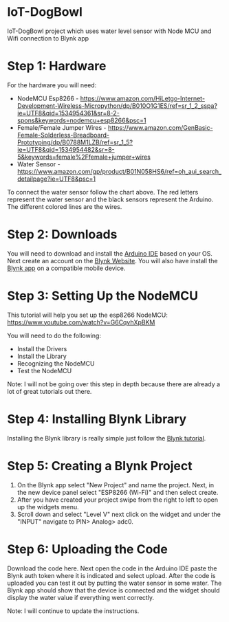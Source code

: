 # IoT-DogBowl
IoT-DogBowl project which uses water level sensor with Node MCU and Wifi connection to Blynk app


# Step 1: Hardware
For the hardware you will need:

  *  NodeMCU Esp8266 - https://www.amazon.com/HiLetgo-Internet-Development-Wireless-Micropython/dp/B010O1G1ES/ref=sr_1_2_sspa?ie=UTF8&qid=1534954361&sr=8-2-spons&keywords=nodemcu+esp8266&psc=1
  *  Female/Female Jumper Wires - https://www.amazon.com/GenBasic-Female-Solderless-Breadboard-Prototyping/dp/B0788M1LZB/ref=sr_1_5?ie=UTF8&qid=1534954482&sr=8-5&keywords=female%2Ffemale+jumper+wires
  * Water Sensor - https://www.amazon.com/gp/product/B01N058HS6/ref=oh_aui_search_detailpage?ie=UTF8&psc=1

To connect the water sensor follow the chart above. The red letters represent the water sensor and the black sensors represent the Arduino. The different colored lines are the wires.





# Step 2: Downloads
You will need to download and install the [Arduino IDE](https://www.arduino.cc/en/Main/Software) based on your OS. Next create an account on the [Blynk Website](https://www.blynk.cc/). You will also have install the [Blynk app](https://play.google.com/store/apps/details?id=cc.blynk) on a compatible mobile device.



# Step 3: Setting Up the NodeMCU
This tutorial will help you set up the esp8266 NodeMCU: https://www.youtube.com/watch?v=G6CqvhXpBKM

You will need to do the following:

  *  Install the Drivers
  *  Install the Library
  *  Recognizing the NodeMCU
  *  Test the NodeMCU


Note: I will not be going over this step in depth because there are already a lot of great tutorials out there.




# Step 4: Installing Blynk Library

Installing the Blynk library is really simple just follow the [Blynk tutorial](http://help.blynk.cc/getting-started-library-auth-token-code-examples/how-to-install-blynk-library-for-arduino).



# Step 5: Creating a Blynk Project
  1. On the Blynk app select "New Project" and name the project. Next, in the new device panel select "ESP8266 (Wi-Fi)" and then select create. 
  2. After you have created your project swipe from the right to left to open up the widgets menu. 
  3. Scroll down and select "Level V" next click on the widget and under the "INPUT" navigate to PIN> Analog> adc0.




# Step 6: Uploading the Code
Download the code here. Next open the code in the Arduino IDE paste the Blynk auth token where it is indicated and select upload. After the code is uploaded you can test it out by putting the water sensor in some water. The Blynk app should show that the device is connected and the widget should display the water value if everything went correctly.


Note: I will continue to update the instructions.
